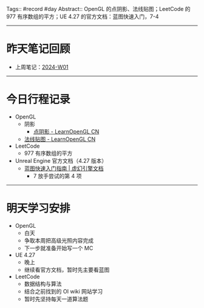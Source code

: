 Tags:: #record #day 
Abstract:: OpenGL 的点阴影、法线贴图；LeetCode 的 977 有序数组的平方；UE 4.27 的官方文档：蓝图快速入门，7-4

---

# 昨天笔记回顾

- 上周笔记：[2024-W01](../../../Week/2024-W01.md)

---
# 今日行程记录

- OpenGL
	- 阴影
		- [点阴影 - LearnOpenGL CN](https://learnopengl-cn.github.io/05%20Advanced%20Lighting/03%20Shadows/02%20Point%20Shadows/)
	- [法线贴图 - LearnOpenGL CN](https://learnopengl-cn.github.io/05%20Advanced%20Lighting/04%20Normal%20Mapping/)
- LeetCode
	- 977 有序数组的平方
- Unreal Engine 官方文档（4.27 版本）
	- [蓝图快速入门指南 | 虚幻引擎文档](https://docs.unrealengine.com/4.27/zh-CN/ProgrammingAndScripting/Blueprints/QuickStart/)
		- 7 放手尝试的第 4 项

---
# 明天学习安排

- OpenGL
	- 白天
	- 争取本周把高级光照内容完成
	- 下一步就准备开始写一个 MC
- UE 4.27
	- 晚上
	- 继续看官方文档，暂时先主要看蓝图
- LeetCode
	- 数据结构与算法
	- 结合之前找到的 OI wiki 网站学习
	- 暂时先坚持每天一道算法题


